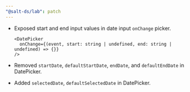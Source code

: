 ```yaml
---
"@salt-ds/lab": patch
---
```


- Exposed start and end input values in date input `onChange` picker.

  ```tsx
  <DatePicker
    onChange={(event, start: string | undefined, end: string | undefined) => {}}
  />
  ```

- Removed `startDate`, `defaultStartDate`, `endDate`, and `defaultEndDate` in DatePicker.
- Added `selectedDate`, `defaultSelectedDate` in DatePicker.
